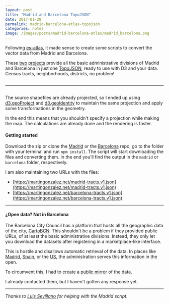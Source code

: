 ```yaml
---
layout: post
title: "Madrid and Barcelona TopoJSON"
date: 2017-01-28
permalink: madrid-barcelona-atlas-topojson
categories: notes
image: /images/posts/madrid-barcelona-atlas/madrid_barcelona.png
---
```

Following [es-atlas](/es-atlas-spain-topojson), it made sense to create some scripts to convert the vector data from Madrid and Barcelona.

These [two](https://github.com/martgnz/madrid-atlas) [projects](https://github.com/martgnz/barcelona-atlas) provide all the basic administrative divisions of Madrid and Barcelona in just one [TopoJSON](https://github.com/topojson/topojson), ready to use with D3 and your data. Census tracts, neighborhoods, districts, no problem!

<a href="https://github.com/martgnz/madrid-atlas"><img class="img-responsive b-lazy m-t-2"  src="data:image/gif;base64,R0lGODlhAQABAAAAACH5BAEKAAEALAAAAAABAAEAAAICTAEAOw==" data-src="https://cloud.githubusercontent.com/assets/1236790/22272536/f742bd7a-e29a-11e6-8dd8-5f618b82acc5.png" /></a>

---

<a href="https://github.com/martgnz/barcelona-atlas"><img class="img-responsive b-lazy m-t-2"  src="data:image/gif;base64,R0lGODlhAQABAAAAACH5BAEKAAEALAAAAAABAAEAAAICTAEAOw==" data-src="https://cloud.githubusercontent.com/assets/1236790/22386529/ca66b7ae-e4d7-11e6-942b-19f83226bccc.png" /></a>

The source shapefiles are already projected, so I ended up using [d3.geoProject](https://github.com/d3/d3-geo-projection#geoproject) and [d3.geoIdentity](https://github.com/d3/d3-geo#geoIdentity) to maintain the same projection and apply some transformations in the geometry.

In the end this means that you shouldn't specify a projection while making the map. The calculations are already done and the rendering is faster. 

#### Getting started
Download the zip or clone the [Madrid](https://github.com/martgnz/madrid-atlas) or the [Barcelona](https://github.com/martgnz/barcelona-atlas) repo, go to the folder with your terminal and run `npm install`. The script will start downloading the files and converting them. In the end you'll find the output in the `madrid` or `barcelona` folder, respectively.

I am also maintaining two URLs with the files:

- [https://martingonzalez.net/madrid-tracts.v1.json](https://martingonzalez.net/madrid-tracts.v1.json)
- [https://martingonzalez.net/barcelona-tracts.v1.json](https://martingonzalez.net/barcelona-tracts.v1.json)

---

#### ¿Open data? Not in Barcelona
The Barcelona City Council has a platform that hosts all the geographic data of the city, [CartoBCN](http://w20.bcn.cat/cartobcn/). This shouldn't be a problem if they provided public URLs, of at least the basic administrative divisions. Instead, they only let you download the datasets after registering in a marketplace-like interface.

This is hostile and disallows automatic retrieval of the data. In places like [Madrid](https://github.com/martgnz/madrid-atlas/blob/master/prepublish#L9), [Spain](https://github.com/martgnz/es-atlas/blob/master/prepublish#L12), or the [US](https://github.com/topojson/us-atlas/blob/master/prepublish#L7), the administration serves this information in the open.

To circumvent this, I had to create a [public mirror](https://github.com/martgnz/bcn-shp-zip) of the data.

I already contacted them, but I haven't gotten any response yet.

---

*Thanks to [Luis Sevillano](https://github.com/luissevillano) for helping with the Madrid script.*
